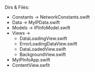 Dirs & Files:

- Constants -> NetworkConstants.swift
- Data -> MyIPData.swift
- Models -> IPInfoModel.swift
- Views ->
  - DataLoadingView.swift
  - ErrorLoadingDataView.swift
  - DataLoadedView.swift
  - BackgroundView.swift
- MyIPInfoApp.swift
- ContentView.swfit
